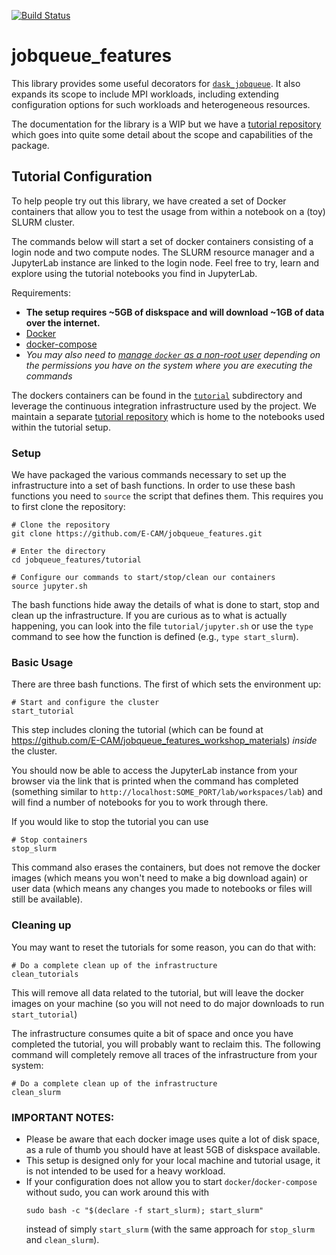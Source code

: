 [![Build Status](https://github.com/E-CAM/jobqueue_features/workflows/CI/badge.svg)](https://github.com/E-CAM/jobqueue_features/actions?query=workflow%3ACI)
# jobqueue_features
This library provides some useful decorators for
[`dask_jobqueue`](https://github.com/dask/dask-jobqueue). It also expands its scope to
include MPI workloads, including extending configuration options for such workloads and
heterogeneous resources.

The documentation for the library is a WIP but we have a
[tutorial repository](https://github.com/E-CAM/jobqueue_features_workshop_materials)
which goes into quite some detail about the scope and capabilities of the package.

## Tutorial Configuration

To help people try out this library, we have created a set of Docker containers that
allow you to test the usage from within a notebook on a
(toy) SLURM cluster.

The commands below will start a set of docker containers consisting of a login node and
two compute nodes. The SLURM resource manager
and a JupyterLab instance are linked to the login node. Feel free to try,
learn and explore using the tutorial notebooks you find in JupyterLab.

Requirements:
* **The setup requires ~5GB of diskspace and will download ~1GB of data over the
  internet.**
* [Docker](https://docs.docker.com/get-docker/)
* [docker-compose](https://docs.docker.com/compose/install/)
* *You may also need to
  [manage `docker` as a non-root user](https://docs.docker.com/engine/install/linux-postinstall/#manage-docker-as-a-non-root-user)
  depending on the permissions you have on the system where you are executing the
  commands*

The dockers containers can be found in the
[`tutorial`](https://github.com/E-CAM/jobqueue_features/tree/master/tutorial)
subdirectory and leverage the continuous integration infrastructure used by the project.
We maintain a separate
[tutorial repository](https://github.com/E-CAM/jobqueue_features_workshop_materials)
which is home to the notebooks used within the tutorial setup.

### Setup

We have packaged the various commands necessary to set up the infrastructure into a set
of bash functions. In order to use these bash functions you need to `source` the script
that defines them. This requires you to first clone the repository:

```
# Clone the repository
git clone https://github.com/E-CAM/jobqueue_features.git

# Enter the directory
cd jobqueue_features/tutorial

# Configure our commands to start/stop/clean our containers
source jupyter.sh
```

The bash functions hide away the details of what is done to start, stop and clean up
the infrastructure. If you are curious as to what is actually happening, you can look
into the file `tutorial/jupyter.sh` or use the `type` command to see how the function is
defined (e.g., `type start_slurm`).

### Basic Usage

There are three bash functions. The first of which sets the environment up:
```
# Start and configure the cluster
start_tutorial
```
This step includes cloning the tutorial (which can be found at
https://github.com/E-CAM/jobqueue_features_workshop_materials) *inside* the cluster.

You should now be able to access the JupyterLab instance from your browser via the
link that is printed when the command has completed (something similar to
`http://localhost:SOME_PORT/lab/workspaces/lab`) and will find a number of notebooks for
you to work through there.

If you would like to stop the tutorial you can use
```
# Stop containers
stop_slurm
```
This command also erases the containers, but does not remove the docker images (which
means you won't need to make a big download again) or user data (which means any
changes you made to notebooks or files will still be available).

### Cleaning up

You may want to reset the tutorials for some reason, you can do that with:
```
# Do a complete clean up of the infrastructure
clean_tutorials
```
This will remove all data related to the tutorial, but will leave the docker images
on your machine (so you will not need to do major downloads to run `start_tutorial`)

The infrastructure consumes quite a bit of space and once you have completed the
tutorial, you will probably want to reclaim this. The following command will completely
remove all traces of the infrastructure from your system:
```
# Do a complete clean up of the infrastructure
clean_slurm
```


### IMPORTANT NOTES:
- Please be aware that each docker image uses quite a lot of disk space, as a rule of
  thumb you should have at least 5GB of diskspace available.
- This setup is designed only for your local machine and tutorial usage, it is not
  intended to be used for a heavy workload.
- If your configuration does not allow you to start `docker`/`docker-compose` without
  sudo, you can work around this with
  ```
  sudo bash -c "$(declare -f start_slurm); start_slurm"
  ```
  instead of simply `start_slurm` (with the same approach for `stop_slurm` and
  `clean_slurm`).
